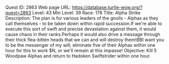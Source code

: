 Quest ID: 2863
Web page URL: https://database.turtle-wow.org/?quest=2863
Level: 43
Min Level: 39
Race: 178
Title: Alpha Strike
Description: The plan is for various leaders of the gnolls - Alphas as they call themselves - to be taken down within rapid succession.If we're able to execute this sort of swift and precise devastation against them, it would cause chaos in their ranks.Perhaps it would also drive a message through their thick flea-bitten heads that we can and will destroy them!$B$BI want you to be the messenger of my will; eliminate five of their Alphas within one hour for this to work $N, or we'll remain at this impasse!
Objective: Kill 5 Woodpaw Alphas and return to Hadoken Swiftstrider within one hour.
